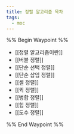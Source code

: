 ```yaml
---
title: 정렬 알고리즘 목차
tags:
  - moc
---
```

%% Begin Waypoint %%
- [[정렬 알고리즘이란]]
- [[버블 정렬]]
- [[단순 선택 정렬]]
- [[단순 삽입 정렬]]
- [[셸 정렬]]
- [[퀵 정렬]]
- [[병합 정렬]]
- [[힙 정렬]]
- [[도수 정렬]]

%% End Waypoint %%